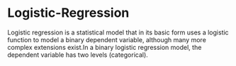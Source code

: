 # Logistic-Regression
Logistic regression is a statistical model that in its basic form uses a logistic function to model a binary dependent variable, although many more complex extensions exist.In a binary logistic regression model, the dependent variable has two levels (categorical).
